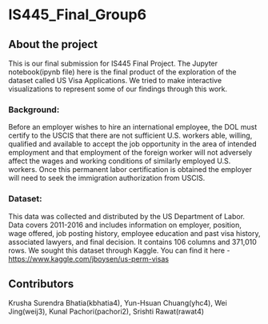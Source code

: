 # IS445_Final_Group6
## About the project
This is our final submission for IS445 Final Project. The Jupyter notebook(ipynb file) here is the final product of the exploration of the dataset called US Visa Applications. We tried to make interactive visualizations to represent some of our findings through this work. 
### Background:
Before an employer wishes to hire an international employee, the DOL must certify to the USCIS that there are not sufficient U.S. workers able, willing, qualified and available to accept the job opportunity in the area of intended employment and that employment of the foreign worker will not adversely affect the wages and working conditions of similarly employed U.S. workers. Once this permanent labor certification is obtained the employer will need to seek the immigration authorization from USCIS.

### Dataset:
This data was collected and distributed by the US Department of Labor. Data covers 2011-2016 and includes information on employer, position, wage offered, job posting history, employee education and past visa history, associated lawyers, and final decision. It contains 106 columns and 371,010 rows. We sought this dataset through Kaggle. You can find it here - https://www.kaggle.com/jboysen/us-perm-visas

## Contributors
Krusha Surendra Bhatia(kbhatia4), Yun-Hsuan Chuang(yhc4), Wei Jing(weij3), Kunal Pachori(pachori2), Srishti Rawat(rawat4)
